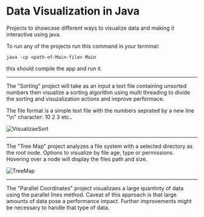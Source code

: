 # Data Visualization in Java
Projects to showcase different ways to visualize data and making it interactive using java.

To run any of the projects run this command in your terminal:

```java -cp <path-of-Main-file> Main```
  
this should compile the app and run it. 

---------------
The "Sorting" project will take as an input a text file containing unsorted numbers then visualize a sorting algorithm using multi threading to divide the sorting and visuzalization actions and improve performace.

The file format is a simple text file with the numbers seprated by a new line "\n" character:
10
2
3
etc..

![VisualizaeSort](https://user-images.githubusercontent.com/46801434/89960576-4424ff80-dbf4-11ea-90dc-b745f6281838.gif)


---------------

The "Tree Map" project analyzes a file system with a selected directory as the root node. Options to visualize by file age, type or permissions.
Hovering over a node will display the files path and size.


![TreeMap](https://user-images.githubusercontent.com/46801434/89962560-e693b180-dbf9-11ea-8f6c-5095b6115a68.gif)

---------------

The "Parallel Coordinates" project visualizaes a large quantinty of data using the parallel lines method. Caveat of this approach is that large amounts of 
data pose a performance impact. Further improvements might be necessary to handle that type of data. 
